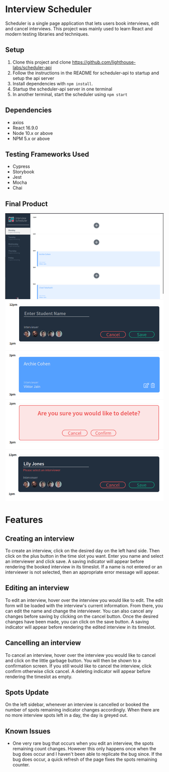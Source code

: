 # Interview Scheduler

Scheduler is a single page application that lets users book interviews, edit and cancel interviews. This project was mainly used to learn React and modern testing libraries and techniques.

## Setup

1. Clone this project and clone https://github.com/lighthouse-labs/scheduler-api
2. Follow the instructions in the README for scheduler-api to startup and setup the api server
3. Install dependencies with `npm install`.
4. Startup the scheduler-api server in one terminal
5. In another terminal, start the scheduler using `npm start`

## Dependencies

- axios
- React 16.9.0
- Node 10.x or above
- NPM 5.x or above

## Testing Frameworks Used

- Cypress
- Storybook
- Jest
- Mocha
- Chai

## Final Product

![Landing page](https://github.com/otrachea/scheduler/blob/main/docs/landing.png)
![Book interview](https://github.com/otrachea/scheduler/blob/main/docs/book-interview.png)
![Interview hover](https://github.com/otrachea/scheduler/blob/main/docs/interview-hover.png)
![Cancel interview](https://github.com/otrachea/scheduler/blob/main/docs/cancel-interview.png)
![Interview validation](https://github.com/otrachea/scheduler/blob/main/docs/book-interview-validation.png)

# Features
## Creating an interview
To create an interview, click on the desired day on the left hand side. Then click on the plus button in the time slot you want. Enter you name and select an interviewer and click save. A saving indicator will appear before rendering the booked interview in its timeslot. If a name is not entered or an interviewer is not selected, then an appropriate error message will appear.

## Editing an interview
To edit an interview, hover over the interview you would like to edit. The edit form will be loaded with the interview's current information. From there, you can edit the name and change the interviewer. You can also cancel any changes before saving by clicking on the cancel button. Once the desired changes have been made, you can click on the save button. A saving indicator will appear before rendering the edited interview in its timeslot.

## Cancelling an interview
To cancel an interview, hover over the interview you would like to cancel and click on the little garbage button. You will then be shown to a confirmation screen. If you still would like to cancel the interview, click confirm otherwise click cancel. A deleting indicator will appear before rendering the timeslot as empty.

## Spots Update
On the left sidebar, whenever an interview is cancelled or booked the number of spots remaining indicator changes accordingly. When there are no more interview spots left in a day, the day is greyed out.

## Known Issues
- One very rare bug that occurs when you edit an interview, the spots remaining count changes. However this only happens once when the bug does occur and I haven't been able to replicate the bug since. If the bug does occur, a quick refresh of the page fixes the spots remaining counter.
